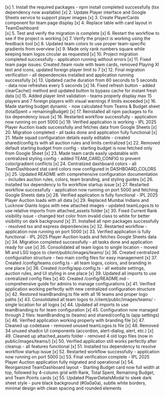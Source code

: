 [x] 1. Install the required packages - npm install completed successfully (tsx dependency now available)
[x] 2. Update Player interface and Google Sheets service to support player images
[x] 3. Create PlayerCards component for team page display
[x] 4. Replace table with card layout in TeamDashboard  
[x] 5. Test and verify the migration is complete
[x] 6. Restart the workflow to see if the project is working
[x] 7. Verify the project is working using the feedback tool
[x] 8. Updated team colors to use proper team-specific gradients from overview
[x] 9. Made only rank numbers square while keeping team logos circular as requested
[x] 10. Project migration completed successfully - application running without errors
[x] 11. Fixed team page issues: Created /team route with team cards, removed Playing XI text and icons, updated foreign player limit to 7
[x] 12. Final migration verification - all dependencies installed and application running successfully
[x] 13. Updated cache duration from 60 seconds to 5 seconds - data now refreshes every 5 seconds
[x] 14. Fixed refresh button - added clearCache() method and updated button to bypass cache for instant fresh data
[x] 15. Added player limit validation - teams properly display max 15 players and 7 foreign players with visual warnings if limits exceeded
[x] 16. Made starting budget dynamic - now calculated from Teams & Budget sheet (totalSpent + remainingBudget)
[x] 17. Reinstalled all npm packages to fix tsx dependency issue
[x] 18. Restarted workflow successfully - application now running on port 5000
[x] 19. Verified application is working - IPL 2025 Player Auction loads successfully and fetches data from Google Sheets
[x] 20. Migration completed - all tasks done and application fully functional
[x] 21. Made squad configuration details easily editable - created shared/config.ts with all auction rules and limits centralized
[x] 22. Removed default starting budget from config - starting budget is now fetched only from Google Sheet
[x] 23. Made team cards easily updatable with centralized styling config - added TEAM_CARD_CONFIG to prevent color/gradient conflicts
[x] 24. Centralized dashboard colors - all TeamDashboard stat card colors now configured in DASHBOARD_COLORS
[x] 25. Updated README with comprehensive configuration documentation - includes auction rules, colors, team branding, and styling guides
[x] 26. Installed tsx dependency to fix workflow startup issue
[x] 27. Restarted workflow successfully - application now running on port 5000 and fetching Google Sheets data
[x] 28. Verified application is fully functional - IPL 2025 Player Auction loads with all data
[x] 29. Replaced Mumbai Indians and Lucknow Giants logos with new attached images - updated teamLogos.ts to use relative imports from attached_assets folder
[x] 30. Fixed Current Rank visibility issue - changed text color from invalid class to white for better visibility on dark background
[x] 31. Installed all npm packages successfully - resolved tsx and express dependencies
[x] 32. Restarted workflow - application now running on port 5000
[x] 33. Verified application is fully functional - IPL 2025 Player Auction loads and fetches Google Sheets data
[x] 34. Migration completed successfully - all tasks done and application ready for use
[x] 35. Consolidated all team logos to single location - moved MI and LSG logos to client/public/images/teams/
[x] 36. Created centralized configuration structure - two main config files for easy management
[x] 37. Created /config/teams.config.ts - all team logos, colors, and branding in one place
[x] 38. Created /config/app.config.ts - all website settings, auction rules, and UI styling in one place
[x] 39. Updated all imports to use centralized config files
[x] 40. Created /config/README.md - comprehensive guide for admins to manage configurations
[x] 41. Verified application working perfectly with new centralized configuration structure
[x] 42. Restored teamBranding.ts file with all 16 teams and proper logo paths
[x] 43. Consolidated all team logos to /client/public/images/teams/ - single location for all logos
[x] 44. Updated all imports to use teamBranding.ts for team configuration
[x] 45. Configuration now managed through 2 files: teamBranding.ts (teams) and shared/config.ts (app settings)
[x] 46. Verified application working properly with branding file
[x] 47. Cleaned up codebase - removed unused teamLogos.ts file
[x] 48. Removed 34 unused shadcn UI components (accordion, alert-dialog, alert, etc.)
[x] 49. Cleaned up attached_assets folder - removed 4 old logo files (now in public/images/teams/)
[x] 50. Verified application still works perfectly after cleanup - all features functional
[x] 51. Installed tsx dependency to resolve workflow startup issue
[x] 52. Restarted workflow successfully - application now running on port 5000
[x] 53. Final verification complete - IPL 2025 Player Auction application fully migrated and operational
[x] 54. Reorganized TeamDashboard layout - Starting Budget card now full width at top, followed by 4-column grid with Rank, Total Spent, Remaining Budget, and Team Points cards
[x] 55. Updated PlayerDetailsModal to sleek dark sheet style - pure black background (#0a0a0a), subtle white borders, minimal design with clean spacing and rounded elements